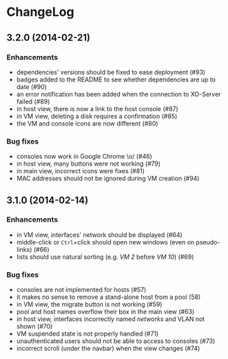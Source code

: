# ChangeLog

## **3.2.0** (2014-02-21)

### Enhancements

- dependencies' versions should be fixed to ease deployment (#93)
- badges added to the README to see whether dependencies are up to date (#90)
- an error notification has been added when the connection to XO-Server failed (#89)
- in host view, there is now a link to the host console (#87)
- in VM view, deleting a disk requires a confirmation (#85)
- the VM and console icons are now different (#80)

### Bug fixes

- consoles now work in Google Chrome \o/ (#46)
- in host view, many buttons were not working (#79)
- in main view, incorrect icons were fixes (#81)
- MAC addresses should not be ignored during VM creation (#94)

## **3.1.0** (2014-02-14)

### Enhancements

- in VM view, interfaces' network should be displayed (#64)
- middle-click or `Ctrl`+click should open new windows (even on pseudo-links) (#66)
- lists should use natural sorting (e.g. *VM 2* before *VM 10*) (#69)

### Bug fixes

- consoles are not implemented for hosts (#57)
- it makes no sense to remove a stand-alone host from a pool (58)
- in VM view, the migrate button is not working (#59)
- pool and host names overflow their box in the main view (#63)
- in host view, interfaces incorrectly named *networks* and VLAN not shown (#70)
- VM suspended state is not properly handled (#71)
- unauthenticated users should not be able to access to consoles (#73)
- incorrect scroll (under the navbar) when the view changes (#74)
